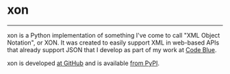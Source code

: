 # xon

----

xon is a Python implementation of something I've come to call "XML
Object Notation", or XON.  It was created to easily support XML in
web-based APIs that already support JSON that I develop as part of
my work at [Code Blue][1].

xon is developed [at GitHub][2] and is available [from PyPI][3].

[1]: http://www.codeblue.com/
[2]: https://github.com/zigg/xon/
[3]: https://pypi.python.org/pypi/xon

